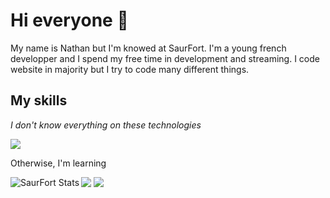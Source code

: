 # Hi everyone 👋
My name is Nathan but I'm knowed at SaurFort. I'm a young french developper and I spend my free time in development and streaming.
I code website in majority but I try to code many different things.

## My skills
*I don't know everything on these technologies*

<img src="https://skillicons.dev/icons?i=html,css,php,java,discord," />

Otherwise, I'm learning

<img src="https://skillicons.dev/icons?i=svelte,mysql" />

<img align="left" alt="SaurFort Stats" src="https://github-readme-stats.vercel.app/api?username=SaurFort&show_icons=true&count_private=true&title_color=ecfffd&text_color=0a8cf2&icon_color=bf3aff&border_color=161b22&bg_color=0d1117#gh-dark-mode-only" />
<img src="https://github-readme-stats.vercel.app/api/top-langs/?username=SaurFort&count_private=true&title_color=ecfffd&text_color=0a8cf2&icon_color=bf3aff&border_color=161b22&bg_color=0d1117&langs_count=10" />
<picture>
  <source media="(prefers-color-scheme: dark)" srcset="https://raw.githubusercontent.com/SaurFort/SaurFort/output/github-contribution-grid-snake-dark.svg">
  <source media="(prefers-color-scheme: light)" srcset="https://raw.githubusercontent.com/SaurFort/SaurFort/output/github-contribution-grid-snake.svg">
</picture>
